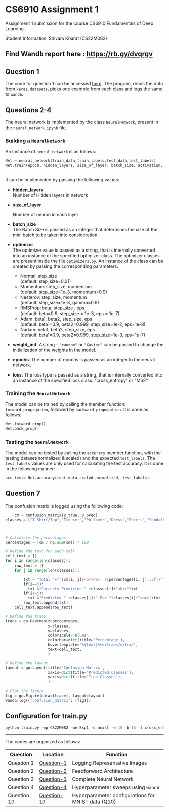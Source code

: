 # CS6910 Assignment 1
Assignment 1 submission for the course CS6910 Fundamentals of Deep Learning.

Student Information: Shivam Kharat (CS22M082)

Find Wandb report here : https://rb.gy/dvqrgv
---

## Question 1
The code for question 1 can be accessed [here](https://github.com/Shivam10816/cs6910_assignment1/blob/main/Q1.ipynb). The program, reads the data from `keras.datasets`, picks one example from each class and logs the same to `wandb`.

## Questions 2-4
The neural network is implemented by the class `NeuralNetwork`, present in the `neural_network.ipynb` file.  
### Building a `NeuralNetwork`
An instance of `neural_network` is as follows:
```Python
Net = neural_network(train_data,train_labels,test_data,test_labels)
Net.train(epoch, hidden_layers, size_of_layer, batch_size, activation, optimizer, weight_init, learning_rate, weight_decay,loss)
    
```

It can be implemented by passing the following values:

- **hidden_layers**  
    Number of Hidden layers in network
- **size_of_layer**

    Number of neuron in each layer
    
- **batch_size**  
    The Batch Size is passed as an integer that determines the size of the mini batch to be taken into consideration.

- **optimizer**  
    The optimizer value is passed as a string, that is internally converted into an instance of the specified optimizer class. The optimizer classes are present inside the file `optimizers.py`. An instance of the class can be created by passing the corresponding parameters:
    + Normal: step_size   
        (default: step_size=0.01)
    + Momentum: step_size, momentum   
        (default: step_size=1e-3, momentum=0.9)
    + Nesterov: step_size, momentum   
        (default: step_size=1e-3, gamma=0.9)
    + RMSProp: beta, step_size , eps    
        (default: beta=0.9, step_size = 1e-3, eps = 1e-7)
    + Adam: beta1, beta2, step_size, eps   
        (default: beta1=0.9, beta2=0.999, step_size=1e-2, eps=1e-8)
    + Nadam: beta1, beta2, step_size, eps   
        (default: beta1=0.9, beta2=0.999, step_size=1e-3, eps=1e-7)

- **weight_init**: A string - `"random"` or `"Xavier"` can be passed to change the initialization of the weights in the model.

- **epochs**: The number of epochs is passed as an integer to the neural network.

- **loss**: The loss type is passed as a string, that is internally converted into an instance of the specified loss class. "cross_entropy" or "MSE" 



### Training the `NeuralNetwork`
The model can be trained by calling the member function: `forward_propogation`, followed by `backward_propogation`. It is done as follows:

```python
Net.forward_prop()
Net.back_prop()
```

### Testing the `NeuralNetwork`
The model can be tested by calling the `accuracy` member function, with the testing dataset(normalized & scaled) and the expected `test_labels`. The `test_labels` values are only used for calculating the test accuracy. It is done in the following manner:

```python
acc_test= Net.accuracy(test_data_scaled_normalized, test_labels)
```

## Question 7
The confusion matrix is logged using the following code:

```python
    cm = confusion_matrix(y_true, y_pred)
classes = ["T-Shirt/Top","Trouser","Pullover","Dress","Shirts","Sandal","Coat","Sneaker","Bag","Ankle boot"]



# Calculate the percentages
percentages = (cm / np.sum(cm)) * 100

# Define the text for each cell
cell_text = []
for i in range(len(classes)):
    row_text = []
    for j in range(len(classes)):

        txt = "Total "+f'{cm[i, j]}<br>Per. ({percentages[i, j]:.3f})'
        if(i==j):
          txt ="Correcty Predicted " +classes[i]+"<br>"+txt
        if(i!=j):
          txt ="Predicted " +classes[j]+" For "+classes[i]+"<br>"+txt
        row_text.append(txt)
    cell_text.append(row_text)

# Define the trace
trace = go.Heatmap(z=percentages,
                   x=classes,
                   y=classes,
                   colorscale='Blues',
                   colorbar=dict(title='Percentage'),
                   hovertemplate='%{text}%<extra></extra>',
                   text=cell_text,
                   )

# Define the layout
layout = go.Layout(title='Confusion Matrix',
                   xaxis=dict(title='Predicted Classes'),
                   yaxis=dict(title='True Classes'),
                   )

# Plot the figure
fig = go.Figure(data=[trace], layout=layout)
wandb.log({'confusion_matrix': (fig)})
```


## Configuration for train.py
```Python
python train.py -wp CS22M082 -we Exp1 -d mnist -e 10 -b 16 -l cross_entropy -o nadam -lr 0.001 -w_d 0.005 -w_i Xavier -nhl 4 -sz 5 -a tanh 
```
---
The codes are organized as follows:

| Question | Location | Function | 
|----------|----------|----------|
| Question 1 | [Question-1]((https://github.com/Shivam10816/cs6910_assignment1/blob/main/Q1.ipynb)) | Logging Representative Images | 
| Question 2 | [Question-2](https://github.com/Shivam10816/cs6910_assignment1/blob/main/neural_network.py) | Feedforward Architecture |
| Question 3 | [Question-3](https://github.com/Shivam10816/cs6910_assignment1/blob/main/neural_network.py) | Complete Neural Network |
| Question 4 | [Question-4](https://github.com/Shivam10816/cs6910_assignment1/blob/main/neural_network.py) | Hyperparameter sweeps using `wandb` |
| Question 10 | [Question-10](https://github.com/Shivam10816/cs6910_assignment1/blob/main/train.py) | Hyperparameter configurations for MNIST data (Q10) | 
